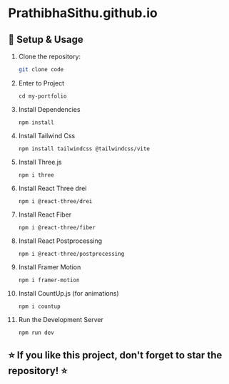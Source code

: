 # PrathibhaSithu.github.io

<!-- https://www.youtube.com/watch?v=tTVrw4vbfX0 
https://www.youtube.com/watch?v=tTVrw4vbfX0-->

## 🚀 Setup & Usage  

1. Clone the repository:  
   ```bash
   git clone code
   
   ```
2. Enter to Project
   ```
   cd my-portfolio

   ```
3. Install Dependencies
    ```
    npm install

    ```
4. Install Tailwind Css
    ```
    npm install tailwindcss @tailwindcss/vite

    ```
5. Install Three.js
    ```
    npm i three

    ```
6. Install React Three drei 
    ```
    npm i @react-three/drei
    
    ```
7. Install React Fiber
    ```
    npm i @react-three/fiber

    ```
8. Install React Postprocessing
    ```
    npm i @react-three/postprocessing
    
    ```
9. Install Framer Motion
    ```
    npm i framer-motion
    
    ```
10. Install CountUp.js (for animations) 
    ```
    npm i countup

    ```
11. Run the Development Server
    ```
    npm run dev

    ```

## ⭐ If you like this project, don't forget to star the repository! ⭐    
